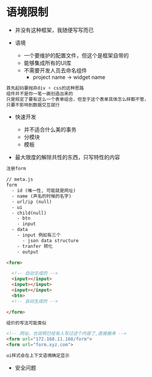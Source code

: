 # 语境限制

- 并没有这种框架，我随便写写而已

- 语境

  - 一个要维护的配置文件，但这个是框架自带的
  - 能够集成所有的UI库
  - 不需要开发人员去命名组件
    - project name -> widget name

```js
首先起码要抛弃div + css的这种思路
组件并不是你一笔一画创造出来的
只是规定了要有这么一个表单组合，但至于这个表单具体怎么样都不管，
只要不影响到数据交互就行
```  

- 快速开发

  - 并不适合什么美的事务
  - 分模块
  - 模板

- 最大限度的解除共性的东西，只写特性的内容

```html
注册form

// meta.js
form  
  - id (唯一性, 可能就是网址)
  - name (声名的时候的名字)
  - url/ip (null)
  - ui
  - child(null)
    - btn
    - input
  - data
    - input 例如有三个
      - json data structure
    - tranfer 转化
    - output

<form>

  <!-- 自动生成的 -->
  <input></input>
  <input></input>
  <input></input>
  <btn>
  <!-- 自动生成的 -->

</form>

组价的写法可能类似

<!-- 网址，也说明已经有人写过这个内容了,直接搬来 -->
<form url="172.168.11.168/form">
<form url="form.xyz.com">

ui样式会在上下文语境确定显示  
```  

- 安全问题
